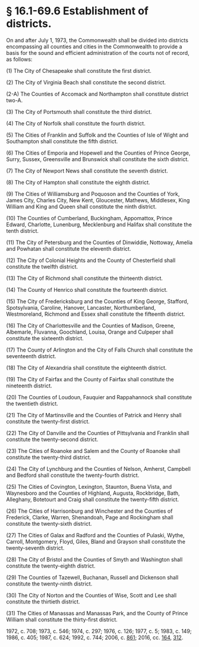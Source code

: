 # § 16.1-69.6 Establishment of districts.

<p>On and after July 1, 1973, the Commonwealth shall be divided into districts encompassing all counties and cities in the Commonwealth to provide a basis for the sound and efficient administration of the courts not of record, as follows:</p><p>(1) The City of Chesapeake shall constitute the first district.</p><p>(2) The City of Virginia Beach shall constitute the second district.</p><p>(2-A) The Counties of Accomack and Northampton shall constitute district two-A.</p><p>(3) The City of Portsmouth shall constitute the third district.</p><p>(4) The City of Norfolk shall constitute the fourth district.</p><p>(5) The Cities of Franklin and Suffolk and the Counties of Isle of Wight and Southampton shall constitute the fifth district.</p><p>(6) The Cities of Emporia and Hopewell and the Counties of Prince George, Surry, Sussex, Greensville and Brunswick shall constitute the sixth district.</p><p>(7) The City of Newport News shall constitute the seventh district.</p><p>(8) The City of Hampton shall constitute the eighth district.</p><p>(9) The Cities of Williamsburg and Poquoson and the Counties of York, James City, Charles City, New Kent, Gloucester, Mathews, Middlesex, King William and King and Queen shall constitute the ninth district.</p><p>(10) The Counties of Cumberland, Buckingham, Appomattox, Prince Edward, Charlotte, Lunenburg, Mecklenburg and Halifax shall constitute the tenth district.</p><p>(11) The City of Petersburg and the Counties of Dinwiddie, Nottoway, Amelia and Powhatan shall constitute the eleventh district.</p><p>(12) The City of Colonial Heights and the County of Chesterfield shall constitute the twelfth district.</p><p>(13) The City of Richmond shall constitute the thirteenth district.</p><p>(14) The County of Henrico shall constitute the fourteenth district.</p><p>(15) The City of Fredericksburg and the Counties of King George, Stafford, Spotsylvania, Caroline, Hanover, Lancaster, Northumberland, Westmoreland, Richmond and Essex shall constitute the fifteenth district.</p><p>(16) The City of Charlottesville and the Counties of Madison, Greene, Albemarle, Fluvanna, Goochland, Louisa, Orange and Culpeper shall constitute the sixteenth district.</p><p>(17) The County of Arlington and the City of Falls Church shall constitute the seventeenth district.</p><p>(18) The City of Alexandria shall constitute the eighteenth district.</p><p>(19) The City of Fairfax and the County of Fairfax shall constitute the nineteenth district.</p><p>(20) The Counties of Loudoun, Fauquier and Rappahannock shall constitute the twentieth district.</p><p>(21) The City of Martinsville and the Counties of Patrick and Henry shall constitute the twenty-first district.</p><p>(22) The City of Danville and the Counties of Pittsylvania and Franklin shall constitute the twenty-second district.</p><p>(23) The Cities of Roanoke and Salem and the County of Roanoke shall constitute the twenty-third district.</p><p>(24) The City of Lynchburg and the Counties of Nelson, Amherst, Campbell and Bedford shall constitute the twenty-fourth district.</p><p>(25) The Cities of Covington, Lexington, Staunton, Buena Vista, and Waynesboro and the Counties of Highland, Augusta, Rockbridge, Bath, Alleghany, Botetourt and Craig shall constitute the twenty-fifth district.</p><p>(26) The Cities of Harrisonburg and Winchester and the Counties of Frederick, Clarke, Warren, Shenandoah, Page and Rockingham shall constitute the twenty-sixth district.</p><p>(27) The Cities of Galax and Radford and the Counties of Pulaski, Wythe, Carroll, Montgomery, Floyd, Giles, Bland and Grayson shall constitute the twenty-seventh district.</p><p>(28) The City of Bristol and the Counties of Smyth and Washington shall constitute the twenty-eighth district.</p><p>(29) The Counties of Tazewell, Buchanan, Russell and Dickenson shall constitute the twenty-ninth district.</p><p>(30) The City of Norton and the Counties of Wise, Scott and Lee shall constitute the thirtieth district.</p><p>(31) The Cities of Manassas and Manassas Park, and the County of Prince William shall constitute the thirty-first district.</p><p>1972, c. 708; 1973, c. 546; 1974, c. 297; 1976, c. 126; 1977, c. 5; 1983, c. 149; 1986, c. 405; 1987, c. 624; 1992, c. 744; 2006, c. <a href='http://lis.virginia.gov/cgi-bin/legp604.exe?061+ful+CHAP0861'>861</a>; 2016, cc. <a href='http://lis.virginia.gov/cgi-bin/legp604.exe?161+ful+CHAP0164'>164</a>, <a href='http://lis.virginia.gov/cgi-bin/legp604.exe?161+ful+CHAP0312'>312</a>.</p>